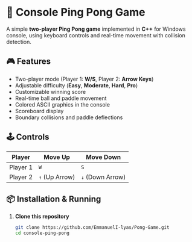 # 🏓 Console Ping Pong Game  

A simple **two-player Ping Pong game** implemented in **C++** for Windows console, using keyboard controls and real-time movement with collision detection.  

## 🎮 Features  
- Two-player mode (Player 1: **W/S**, Player 2: **Arrow Keys**)  
- Adjustable difficulty (**Easy**, **Moderate**, **Hard**, **Pro**)  
- Customizable winning score  
- Real-time ball and paddle movement  
- Colored ASCII graphics in the console  
- Scoreboard display  
- Boundary collisions and paddle deflections  

## 🕹 Controls  
| Player   | Move Up | Move Down |
|----------|---------|-----------|
| Player 1 | `W`     | `S`       |
| Player 2 | `↑` (Up Arrow) | `↓` (Down Arrow) |

## 📦 Installation & Running  
1. **Clone this repository**  
   ```bash
   git clone https://github.com/EmmanuelI-lyas/Pong-Game.git
   cd console-ping-pong
